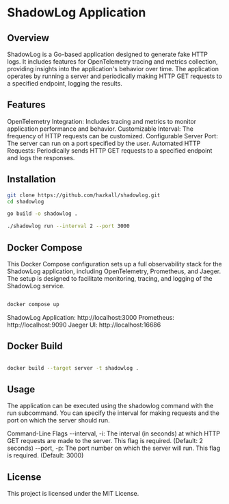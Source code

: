 # ShadowLog Application

## Overview
ShadowLog is a Go-based application designed to generate fake HTTP logs. It includes features for OpenTelemetry tracing and metrics collection, providing insights into the application's behavior over time. The application operates by running a server and periodically making HTTP GET requests to a specified endpoint, logging the results.

## Features
OpenTelemetry Integration: Includes tracing and metrics to monitor application performance and behavior.
Customizable Interval: The frequency of HTTP requests can be customized.
Configurable Server Port: The server can run on a port specified by the user.
Automated HTTP Requests: Periodically sends HTTP GET requests to a specified endpoint and logs the responses.

## Installation

```bash
git clone https://github.com/hazkall/shadowlog.git
cd shadowlog

go build -o shadowlog .

./shadowlog run --interval 2 --port 3000
```

## Docker Compose

This Docker Compose configuration sets up a full observability stack for the ShadowLog application, including OpenTelemetry, Prometheus, and Jaeger. The setup is designed to facilitate monitoring, tracing, and logging of the ShadowLog service.

```bash

docker compose up

```

ShadowLog Application: http://localhost:3000
Prometheus: http://localhost:9090
Jaeger UI: http://localhost:16686

## Docker Build

```bash

docker build --target server -t shadowlog .

```

## Usage
The application can be executed using the shadowlog command with the run subcommand. You can specify the interval for making requests and the port on which the server should run.

Command-Line Flags
--interval, -i: The interval (in seconds) at which HTTP GET requests are made to the server. This flag is required. (Default: 2 seconds)
--port, -p: The port number on which the server will run. This flag is required. (Default: 3000)

## License
This project is licensed under the MIT License.
